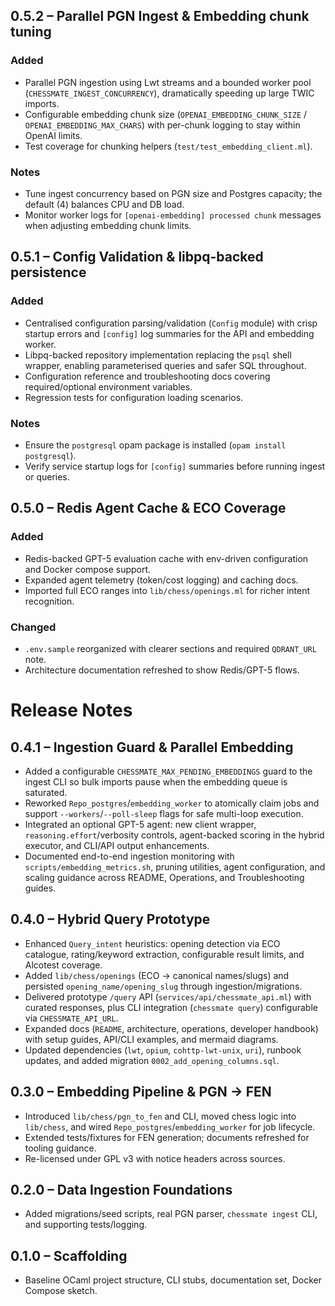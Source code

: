 ## 0.5.2 – Parallel PGN Ingest & Embedding chunk tuning

### Added
- Parallel PGN ingestion using Lwt streams and a bounded worker pool (`CHESSMATE_INGEST_CONCURRENCY`), dramatically speeding up large TWIC imports.
- Configurable embedding chunk size (`OPENAI_EMBEDDING_CHUNK_SIZE` / `OPENAI_EMBEDDING_MAX_CHARS`) with per-chunk logging to stay within OpenAI limits.
- Test coverage for chunking helpers (`test/test_embedding_client.ml`).

### Notes
- Tune ingest concurrency based on PGN size and Postgres capacity; the default (4) balances CPU and DB load.
- Monitor worker logs for `[openai-embedding] processed chunk` messages when adjusting embedding chunk limits.

## 0.5.1 – Config Validation & libpq-backed persistence

### Added
- Centralised configuration parsing/validation (`Config` module) with crisp startup errors and `[config]` log summaries for the API and embedding worker.
- Libpq-backed repository implementation replacing the `psql` shell wrapper, enabling parameterised queries and safer SQL throughout.
- Configuration reference and troubleshooting docs covering required/optional environment variables.
- Regression tests for configuration loading scenarios.

### Notes
- Ensure the `postgresql` opam package is installed (`opam install postgresql`).
- Verify service startup logs for `[config]` summaries before running ingest or queries.

## 0.5.0 – Redis Agent Cache & ECO Coverage

### Added
- Redis-backed GPT-5 evaluation cache with env-driven configuration and Docker compose support.
- Expanded agent telemetry (token/cost logging) and caching docs.
- Imported full ECO ranges into `lib/chess/openings.ml` for richer intent recognition.

### Changed
- `.env.sample` reorganized with clearer sections and required `QDRANT_URL` note.
- Architecture documentation refreshed to show Redis/GPT-5 flows.

# Release Notes

## 0.4.1 – Ingestion Guard & Parallel Embedding
- Added a configurable `CHESSMATE_MAX_PENDING_EMBEDDINGS` guard to the ingest CLI so bulk imports pause when the embedding queue is saturated.
- Reworked `Repo_postgres`/`embedding_worker` to atomically claim jobs and support `--workers`/`--poll-sleep` flags for safe multi-loop execution.
- Integrated an optional GPT-5 agent: new client wrapper, `reasoning.effort`/verbosity controls, agent-backed scoring in the hybrid executor, and CLI/API output enhancements.
- Documented end-to-end ingestion monitoring with `scripts/embedding_metrics.sh`, pruning utilities, agent configuration, and scaling guidance across README, Operations, and Troubleshooting guides.

## 0.4.0 – Hybrid Query Prototype
- Enhanced `Query_intent` heuristics: opening detection via ECO catalogue, rating/keyword extraction, configurable result limits, and Alcotest coverage.
- Added `lib/chess/openings` (ECO → canonical names/slugs) and persisted `opening_name/opening_slug` through ingestion/migrations.
- Delivered prototype `/query` API (`services/api/chessmate_api.ml`) with curated responses, plus CLI integration (`chessmate query`) configurable via `CHESSMATE_API_URL`.
- Expanded docs (`README`, architecture, operations, developer handbook) with setup guides, API/CLI examples, and mermaid diagrams.
- Updated dependencies (`lwt`, `opium`, `cohttp-lwt-unix`, `uri`), runbook updates, and added migration `0002_add_opening_columns.sql`.

## 0.3.0 – Embedding Pipeline & PGN → FEN
- Introduced `lib/chess/pgn_to_fen` and CLI, moved chess logic into `lib/chess`, and wired `Repo_postgres`/`embedding_worker` for job lifecycle.
- Extended tests/fixtures for FEN generation; documents refreshed for tooling guidance.
- Re-licensed under GPL v3 with notice headers across sources.

## 0.2.0 – Data Ingestion Foundations
- Added migrations/seed scripts, real PGN parser, `chessmate ingest` CLI, and supporting tests/logging.

## 0.1.0 – Scaffolding
- Baseline OCaml project structure, CLI stubs, documentation set, Docker Compose sketch.
